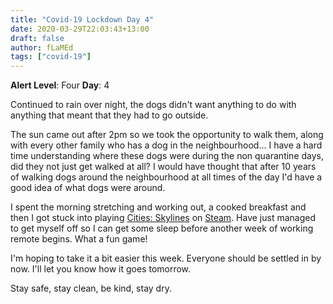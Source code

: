 ```yaml
---
title: "Covid-19 Lockdown Day 4"
date: 2020-03-29T22:03:43+13:00
draft: false
author: fLaMEd
tags: ["covid-19"]
---
```


**Alert Level**: Four
**Day**: 4

Continued to rain over night, the dogs didn't want anything to do with anything that meant that they had to go outside.

The sun came out after 2pm so we took the opportunity to walk them, along with every other family who has a dog in the neighbourhood... I have a hard time understanding where these dogs were during the non quarantine days, did they not just get walked at all? I would have thought that after 10 years of walking dogs around the neighbourhood at all times of the day I'd have a good idea of what dogs were around.

I spent the morning stretching and working out, a cooked breakfast and then I got stuck into playing [Cities: Skylines](https://www.citiesskylines.com/) on [Steam](https://store.steampowered.com/app/255710/Cities_Skylines/). Have just managed to get myself off so I can get some sleep before another week of working remote begins. What a fun game!

I'm hoping to take it a bit easier this week. Everyone should be settled in by now. I'll let you know how it goes tomorrow.

Stay safe, stay clean, be kind, stay dry.